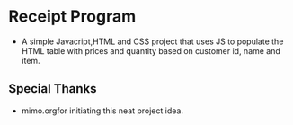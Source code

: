 # Receipt Program

* A simple Javacript,HTML and CSS project that uses JS to populate the HTML table with prices and quantity based on customer id, name and item.

## Special Thanks

* mimo.orgfor initiating this neat project idea.
